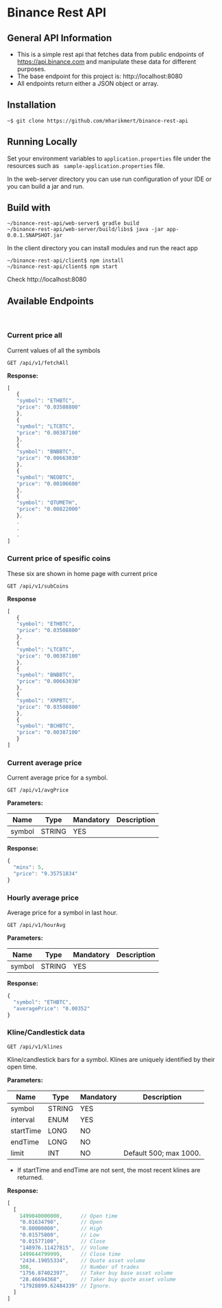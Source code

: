 # Binance Rest API
## General API Information
- This is a simple rest api that fetches data from public endpoints of https://api.binance.com and manipulate these data for different purposes.   
- The base endpoint for  this project is: http://localhost:8080
- All endpoints return either a JSON object or array.

## Installation
```
~$ git clone https://github.com/mharikmert/binance-rest-api

```
## Running Locally
Set your environment variables to ``` application.properties ``` file under the resources such as ``` sample-application.properties``` file.

In the web-server directory you can use run configuration of your IDE
or you can build a jar and run. 

## Build with
```
~/binance-rest-api/web-server$ gradle build
~/binance-rest-api/web-server/build/libs$ java -jar app-0.0.1.SNAPSHOT.jar
```

In the client directory you can install modules and run the react app
```
~/binance-rest-api/client$ npm install
~/binance-rest-api/client$ npm start
```

Check http://localhost:8080

## Available Endpoints
 <br>

### Current price all
Current values of all the symbols
```
GET /api/v1/fetchAll
```
**Response:**
```javascript
[
   {
   "symbol": "ETHBTC",
   "price": "0.03508800"
   },
   {
   "symbol": "LTCBTC",
   "price": "0.00387100"
   },
   {
   "symbol": "BNBBTC",
   "price": "0.00663030"
   },
   {
   "symbol": "NEOBTC",
   "price": "0.00106600"
   },
   {
   "symbol": "QTUMETH",
   "price": "0.00822000"
   },
   . 
   .
   .
]
```

### Current price of spesific coins
These six are shown in home page with current price

```
GET /api/v1/subCoins
 ```

**Response**
```javascript
[
   {
   "symbol": "ETHBTC",
   "price": "0.03508800"
   },
   {
   "symbol": "LTCBTC",
   "price": "0.00387100"
   },
   {
   "symbol": "BNBBTC",
   "price": "0.00663030"
   },
   {
   "symbol": "XRPBTC",
   "price": "0.03508800"
   },
   {
   "symbol": "BCHBTC",
   "price": "0.00387100"
   }
]
```

### Current average price

Current average price for a symbol.
```
GET /api/v1/avgPrice
```

**Parameters:**

Name | Type | Mandatory | Description
------------ | ------------ | ------------ | ------------
symbol | STRING | YES |


**Response:**
```javascript
{
  "mins": 5,
  "price": "9.35751834"
}
```

### Hourly average price
Average price for a symbol in last hour.
```
GET /api/v1/hourAvg
```

**Parameters:**

Name | Type | Mandatory | Description
------------ | ------------ | ------------ | ------------
symbol | STRING | YES |


**Response:**
```javascript
{
  "symbol": "ETHBTC",
  "averagePrice": "0.00352"
}
```


### Kline/Candlestick data
```
GET /api/v1/klines
```
Kline/candlestick bars for a symbol.
Klines are uniquely identified by their open time.


**Parameters:**

Name | Type | Mandatory | Description
------------ | ------------ | ------------ | ------------
symbol | STRING | YES |
interval | ENUM | YES |
startTime | LONG | NO |
endTime | LONG | NO |
limit | INT | NO | Default 500; max 1000.

* If startTime and endTime are not sent, the most recent klines are returned.

**Response:**
```javascript
[
  [
    1499040000000,      // Open time
    "0.01634790",       // Open
    "0.80000000",       // High
    "0.01575800",       // Low
    "0.01577100",       // Close
    "148976.11427815",  // Volume
    1499644799999,      // Close time
    "2434.19055334",    // Quote asset volume
    308,                // Number of trades
    "1756.87402397",    // Taker buy base asset volume
    "28.46694368",      // Taker buy quote asset volume
    "17928899.62484339" // Ignore.
  ]
]
